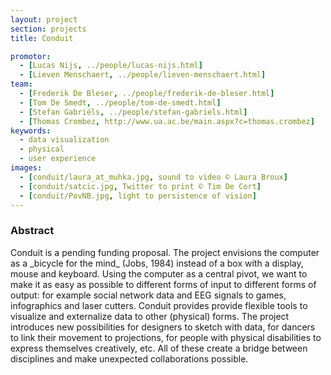 ```yaml
---
layout: project
section: projects
title: Conduit

promotor:
  - [Lucas Nijs, ../people/lucas-nijs.html]
  - [Lieven Menschaert, ../people/lieven-menschaert.html]
team:
  - [Frederik De Bleser, ../people/frederik-de-bleser.html]
  - [Tom De Smedt, ../people/tom-de-smedt.html]
  - [Stefan Gabriëls, ../people/stefan-gabriels.html]
  - [Thomas Crombez, http://www.ua.ac.be/main.aspx?c=thomas.crombez]
keywords:
  - data visualization
  - physical
  - user experience
images:
  - [conduit/laura_at_muhka.jpg, sound to video © Laura Broux]
  - [conduit/satcic.jpg, Twitter to print © Tim De Cort]
  - [conduit/PovNB.jpg, light to persistence of vision]
---
```


<h3>Abstract</h3>
Conduit is a pending funding proposal. The project envisions the computer as a _bicycle for the mind_ (Jobs, 1984) instead of a box with a display, mouse and keyboard. Using the computer as a central pivot, we want to make it as easy as possible to different forms of input to different forms of output: for example social network data and EEG signals to games, infographics and laser cutters. Conduit provides provide flexible tools to visualize and externalize data to other (physical) forms. The project introduces new possibilities for designers to sketch with data, for dancers to link their movement to projections, for people with physical disabilities to express themselves creatively, etc. All of these create a bridge between disciplines and make unexpected collaborations possible.
